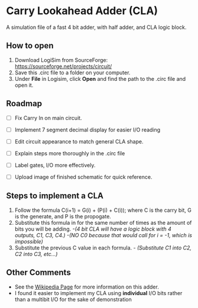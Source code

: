 # Carry Lookahead Adder (CLA)
A simulation file of a fast 4 bit adder, with half adder, and CLA logic block.

## How to open
1. Download LogiSim from SourceForge: https://sourceforge.net/projects/circuit/
2. Save this .circ file to a folder on your computer.
3. Under **File** in Logisim, click **Open** and find the path to the .circ file and open it.

## Roadmap
- [ ] Fix Carry In on main circuit.
- [ ] Implement 7 segment decimal display for easier I/O reading
- [ ] Edit circuit appearance to match general CLA shape.
- [ ] Explain steps more thoroughly in the .circ file
- [ ] Label gates, I/O more effectively.
- [ ] Upload image of finished schematic for quick reference.


## Steps to implement a CLA
1. Follow the formula C(i+1) = G(i) + (P(i) + C(i)); where C is the carry bit, G is the generate, and P is the propogate.
2. Substitute this formula in for the same number of times as the amount of bits you will be adding.
_-(4 bit CLA will have a logic block with 4 outputs, C1, C3, C4.)
-(NO C0 because that would call for i = -1, which is impossible)_
3. Substitute the previous C value in each formula.
_- (Substitute C1 into C2, C2 into C3, etc...)_

## Other Comments
- See the [Wikipedia Page](https://en.wikipedia.org/wiki/Carry-lookahead_adder) for more information on this adder.
- I found it easier to implement my CLA using **individual** I/O bits rather than a multibit I/O for the 
sake of demonstration
